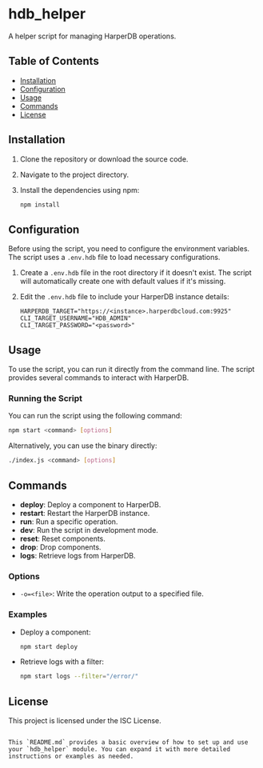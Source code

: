 # hdb_helper

A helper script for managing HarperDB operations.

## Table of Contents

- [Installation](#installation)
- [Configuration](#configuration)
- [Usage](#usage)
- [Commands](#commands)
- [License](#license)

## Installation

1. Clone the repository or download the source code.
2. Navigate to the project directory.
3. Install the dependencies using npm:

   ```bash
   npm install
   ```

## Configuration

Before using the script, you need to configure the environment variables. The script uses a `.env.hdb` file to load necessary configurations.

1. Create a `.env.hdb` file in the root directory if it doesn't exist. The script will automatically create one with default values if it's missing.
2. Edit the `.env.hdb` file to include your HarperDB instance details:

   ```plaintext
   HARPERDB_TARGET="https://<instance>.harperdbcloud.com:9925"
   CLI_TARGET_USERNAME="HDB_ADMIN"
   CLI_TARGET_PASSWORD="<password>"
   ```

## Usage

To use the script, you can run it directly from the command line. The script provides several commands to interact with HarperDB.

### Running the Script

You can run the script using the following command:

```bash
npm start <command> [options]
```

Alternatively, you can use the binary directly:

```bash
./index.js <command> [options]
```

## Commands

- **deploy**: Deploy a component to HarperDB.
- **restart**: Restart the HarperDB instance.
- **run**: Run a specific operation.
- **dev**: Run the script in development mode.
- **reset**: Reset components.
- **drop**: Drop components.
- **logs**: Retrieve logs from HarperDB.

### Options

- `-o=<file>`: Write the operation output to a specified file.

### Examples

- Deploy a component:

  ```bash
  npm start deploy
  ```

- Retrieve logs with a filter:

  ```bash
  npm start logs --filter="/error/"
  ```

## License

This project is licensed under the ISC License.

```

This `README.md` provides a basic overview of how to set up and use your `hdb_helper` module. You can expand it with more detailed instructions or examples as needed.
```
